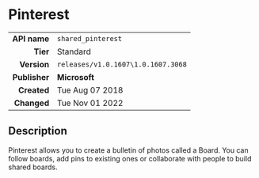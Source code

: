 # Pinterest
| | |
|-:|-|
|**API name**|`shared_pinterest`|
|**Tier**|Standard|
|**Version**|`releases/v1.0.1607\1.0.1607.3068`|
|**Publisher**|**Microsoft**|
|**Created**|Tue Aug 07 2018|
|**Changed**|Tue Nov 01 2022|

## Description
Pinterest allows you to create a bulletin of photos called a Board. You can follow boards, add pins to existing ones or collaborate with people to build shared boards.
